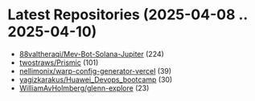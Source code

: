 # Latest Repositories (2025-04-08 .. 2025-04-10)

- [88valtheraqi/Mev-Bot-Solana-Jupiter](https://github.com/88valtheraqi/Mev-Bot-Solana-Jupiter) (224)
- [twostraws/Prismic](https://github.com/twostraws/Prismic) (101)
- [nellimonix/warp-config-generator-vercel](https://github.com/nellimonix/warp-config-generator-vercel) (39)
- [yagizkarakus/Huawei_Devops_bootcamp](https://github.com/yagizkarakus/Huawei_Devops_bootcamp) (30)
- [WilliamAvHolmberg/glenn-explore](https://github.com/WilliamAvHolmberg/glenn-explore) (23)

